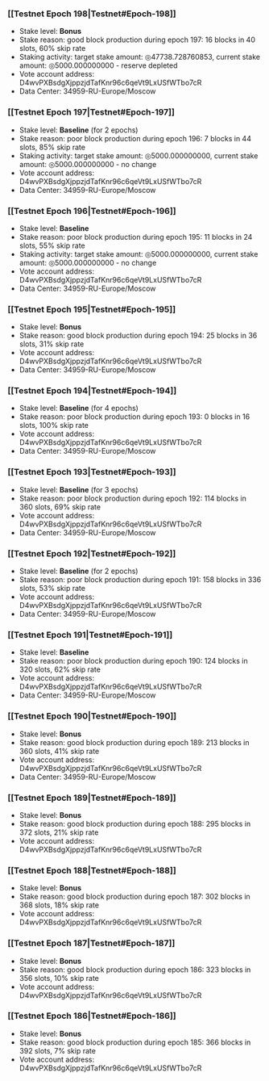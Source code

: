 ### [[Testnet Epoch 198|Testnet#Epoch-198]]
* Stake level: **Bonus**
* Stake reason: good block production during epoch 197: 16 blocks in 40 slots, 60% skip rate
* Staking activity: target stake amount: ◎47738.728760853, current stake amount: ◎5000.000000000 - reserve depleted
* Vote account address: D4wvPXBsdgXjppzjdTafKnr96c6qeVt9LxUSfWTbo7cR
* Data Center: 34959-RU-Europe/Moscow
### [[Testnet Epoch 197|Testnet#Epoch-197]]
* Stake level: **Baseline** (for 2 epochs)
* Stake reason: poor block production during epoch 196: 7 blocks in 44 slots, 85% skip rate
* Staking activity: target stake amount: ◎5000.000000000, current stake amount: ◎5000.000000000 - no change
* Vote account address: D4wvPXBsdgXjppzjdTafKnr96c6qeVt9LxUSfWTbo7cR
* Data Center: 34959-RU-Europe/Moscow
### [[Testnet Epoch 196|Testnet#Epoch-196]]
* Stake level: **Baseline**
* Stake reason: poor block production during epoch 195: 11 blocks in 24 slots, 55% skip rate
* Staking activity: target stake amount: ◎5000.000000000, current stake amount: ◎5000.000000000 - no change
* Vote account address: D4wvPXBsdgXjppzjdTafKnr96c6qeVt9LxUSfWTbo7cR
* Data Center: 34959-RU-Europe/Moscow
### [[Testnet Epoch 195|Testnet#Epoch-195]]
* Stake level: **Bonus**
* Stake reason: good block production during epoch 194: 25 blocks in 36 slots, 31% skip rate
* Vote account address: D4wvPXBsdgXjppzjdTafKnr96c6qeVt9LxUSfWTbo7cR
* Data Center: 34959-RU-Europe/Moscow
### [[Testnet Epoch 194|Testnet#Epoch-194]]
* Stake level: **Baseline** (for 4 epochs)
* Stake reason: poor block production during epoch 193: 0 blocks in 16 slots, 100% skip rate 
* Vote account address: D4wvPXBsdgXjppzjdTafKnr96c6qeVt9LxUSfWTbo7cR
* Data Center: 34959-RU-Europe/Moscow
### [[Testnet Epoch 193|Testnet#Epoch-193]]
* Stake level: **Baseline** (for 3 epochs)
* Stake reason: poor block production during epoch 192: 114 blocks in 360 slots, 69% skip rate 
* Vote account address: D4wvPXBsdgXjppzjdTafKnr96c6qeVt9LxUSfWTbo7cR
* Data Center: 34959-RU-Europe/Moscow
### [[Testnet Epoch 192|Testnet#Epoch-192]]
* Stake level: **Baseline** (for 2 epochs)
* Stake reason: poor block production during epoch 191: 158 blocks in 336 slots, 53% skip rate 
* Vote account address: D4wvPXBsdgXjppzjdTafKnr96c6qeVt9LxUSfWTbo7cR
* Data Center: 34959-RU-Europe/Moscow
### [[Testnet Epoch 191|Testnet#Epoch-191]]
* Stake level: **Baseline**
* Stake reason: poor block production during epoch 190: 124 blocks in 320 slots, 62% skip rate 
* Vote account address: D4wvPXBsdgXjppzjdTafKnr96c6qeVt9LxUSfWTbo7cR
* Data Center: 34959-RU-Europe/Moscow
### [[Testnet Epoch 190|Testnet#Epoch-190]]
* Stake level: **Bonus**
* Stake reason: good block production during epoch 189: 213 blocks in 360 slots, 41% skip rate
* Vote account address: D4wvPXBsdgXjppzjdTafKnr96c6qeVt9LxUSfWTbo7cR
* Data Center: 34959-RU-Europe/Moscow
### [[Testnet Epoch 189|Testnet#Epoch-189]]
* Stake level: **Bonus**
* Stake reason: good block production during epoch 188: 295 blocks in 372 slots, 21% skip rate
* Vote account address: D4wvPXBsdgXjppzjdTafKnr96c6qeVt9LxUSfWTbo7cR
### [[Testnet Epoch 188|Testnet#Epoch-188]]
* Stake level: **Bonus**
* Stake reason: good block production during epoch 187: 302 blocks in 368 slots, 18% skip rate
* Vote account address: D4wvPXBsdgXjppzjdTafKnr96c6qeVt9LxUSfWTbo7cR
### [[Testnet Epoch 187|Testnet#Epoch-187]]
* Stake level: **Bonus**
* Stake reason: good block production during epoch 186: 323 blocks in 356 slots, 10% skip rate
* Vote account address: D4wvPXBsdgXjppzjdTafKnr96c6qeVt9LxUSfWTbo7cR
### [[Testnet Epoch 186|Testnet#Epoch-186]]
* Stake level: **Bonus**
* Stake reason: good block production during epoch 185: 366 blocks in 392 slots, 7% skip rate
* Vote account address: D4wvPXBsdgXjppzjdTafKnr96c6qeVt9LxUSfWTbo7cR